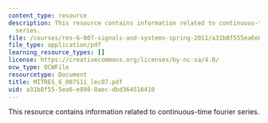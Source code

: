 ```yaml
---
content_type: resource
description: This resource contains information related to continuous-time fourier
  series.
file: /courses/res-6-007-signals-and-systems-spring-2011/a31b8f555ea6e8980aecdbd364516410_MITRES_6_007S11_lec07.pdf
file_type: application/pdf
learning_resource_types: []
license: https://creativecommons.org/licenses/by-nc-sa/4.0/
ocw_type: OCWFile
resourcetype: Document
title: MITRES_6_007S11_lec07.pdf
uid: a31b8f55-5ea6-e898-0aec-dbd364516410
---
```

This resource contains information related to continuous-time fourier series.